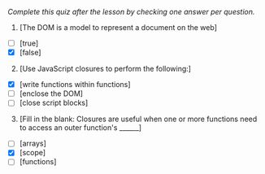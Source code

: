 *Complete this quiz after the lesson by checking one answer per question.*

1. [The DOM is a model to represent a document on the web]

- [ ] [true]
- [x] [false]

2. [Use JavaScript closures to perform the following:]

- [x] [write functions within functions]
- [ ] [enclose the DOM]
- [ ] [close script blocks]

3. [Fill in the blank: Closures are useful when one or more functions need to access an outer function's ______]

- [ ] [arrays]
- [x] [scope]
- [ ] [functions]
